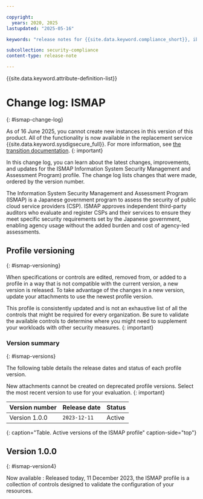 ```yaml
---

copyright:
  years: 2020, 2025
lastupdated: "2025-05-16"

keywords: "release notes for {{site.data.keyword.compliance_short}}, ibm security best practices, profile changes, enhancements, fixes, improvements"

subcollection: security-compliance
content-type: release-note

---
```


{{site.data.keyword.attribute-definition-list}}

# Change log: ISMAP
{: #ismap-change-log}

As of 16 June 2025, you cannot create new instances in this version of this product. All of the functionality is now available in the replacement service {{site.data.keyword.sysdigsecure_full}}. For more information, see [the transition documentation](/docs/security-compliance?topic=security-compliance-scc-transition). 
{: important}


In this change log, you can learn about the latest changes, improvements, and updates for the ISMAP  Information System Security Management and Assessment Program) profile. The change log lists changes that were made, ordered by the version number.

The Information System Security Management and Assessment Program (ISMAP) is a Japanese government program to assess the security of public cloud service providers (CSP). ISMAP approves independent third-party auditors who evaluate and register CSPs and their services to ensure they meet specific security requirements set by the Japanese government, enabling agency usage without the added burden and cost of agency-led assessments.

## Profile versioning
{: #ismap-versioning}

When specifications or controls are edited, removed from, or added to a profile in a way that is not compatible with the current version, a new version is released. To take advantage of the changes in a new version, update your attachments to use the newest profile version.

This profile is consistently updated and is not an exhaustive list of all the controls that might be required for every organization. Be sure to validate the available controls to determine where you might need to supplement your workloads with other security measures.
{: important}


### Version summary
{: #ismap-versions}

The following table details the release dates and status of each profile version.

New attachments cannot be created on deprecated profile versions. Select the most recent version to use for your evaluation.
{: important}

| Version number | Release date | Status |
|:---------------|:-------------|:-------|
| Version 1.0.0 | `2023-12-11` | Active |
{: caption="Table. Active versions of the ISMAP profile" caption-side="top"}


## Version 1.0.0
{: #ismap-version4}

Now available
:   Released today, 11 December 2023, the ISMAP profile is a collection of controls designed to validate the configuration of your resources.
